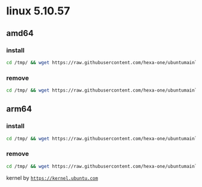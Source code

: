 # linux 5.10.57

## amd64

### install
```bash
cd /tmp/ && wget https://raw.githubusercontent.com/hexa-one/ubuntumainline/main/catalog/5.10.57/install.sh && chmod +x install.sh && sudo ./install.sh -amd
```
### remove
```bash
cd /tmp/ && wget https://raw.githubusercontent.com/hexa-one/ubuntumainline/main/catalog/5.10.57/install.sh && chmod +x install.sh && sudo ./install.sh -r
```
## arm64

### install
```bash
cd /tmp/ && wget https://raw.githubusercontent.com/hexa-one/ubuntumainline/main/catalog/5.10.57/install.sh && chmod +x install.sh && sudo ./install.sh -arm
```
### remove
```bash
cd /tmp/ && wget https://raw.githubusercontent.com/hexa-one/ubuntumainline/main/catalog/5.10.57/install.sh && chmod +x install.sh && sudo ./install.sh -r
```


kernel by [`https://kernel.ubuntu.com`](https://kernel.ubuntu.com/)
